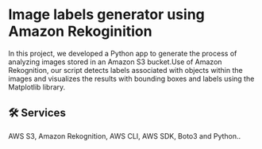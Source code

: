 
# Image labels generator using Amazon Rekoginition

In this project, we developed a Python app to generate the process of analyzing images stored in an Amazon S3 bucket.Use of Amazon Rekognition, our script detects labels associated with objects within the images and visualizes the results with bounding boxes and labels using the Matplotlib library.


## 🛠 Services
AWS S3, Amazon Rekognition, AWS CLI, AWS SDK, Boto3 and Python..



